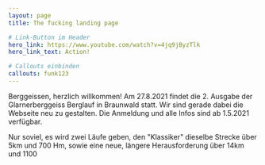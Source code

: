 ```yaml
---
layout: page
title: The fucking landing page

# Link-Button im Header
hero_link: https://www.youtube.com/watch?v=4jq9jByzTlk
hero_link_text: Action!

# Callouts einbinden
callouts: funk123
---
```


Berggeissen, herzlich willkommen!
Am 27.8.2021 findet die 2. Ausgabe der Glarnerberggeiss Berglauf in Braunwald statt. Wir sind gerade dabei die Webseite neu zu gestalten. Die Anmeldung und alle Infos sind ab 1.5.2021 verfügbar.

Nur soviel, es wird zwei Läufe geben, den "Klassiker" dieselbe Strecke über 5km und 700 Hm, sowie eine neue, längere Herausforderung über 14km und 1100

